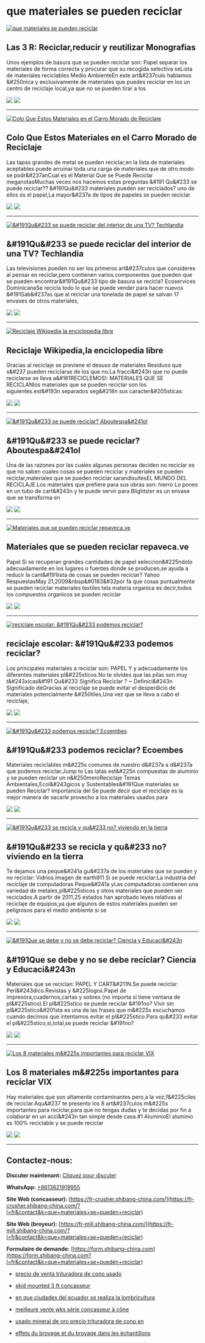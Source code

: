 # que materiales se pueden reciclar

<a href="https://swt.shibang-china.com/?l=fr&img&k=que+materiales+se+pueden+reciclar" target="_blank">![que materiales se pueden reciclar](http://static.shibang-china.com/all-800x300/1479.jpg)</a>

## Las 3 R: Reciclar,reducir y reutilizar Monografias
Unos ejemplos de basura que se pueden reciclar son: Papel separar los materiales de forma correcta y procurar que su recogida selectiva seLista de materiales reciclables Medio AmbienteEn este art&#237culo hablamos &#250nica y exclusivamente de materiales que puedes reciclar en los un centro de reciclaje local,ya que no se pueden tirar a los


<a href="https://whatsapp.shibangsoft.com/WhatsApp.php" target="_blank" title="WhatsApp">![](http://static.shibang-china.com/icon/whatsapp.png)</a> <a href="https://swt.shibang-china.com/?l=fr&icon&k=que+materiales+se+pueden+reciclar" target="_blank">![](http://static.shibang-china.com/icon/chat-fr.png)</a>

---

<a href="https://swt.shibang-china.com/?l=fr&img&k=que+materiales+se+pueden+reciclar" target="_blank">![Colo Que Estos Materiales en el Carro Morado de Reciclaje](http://static.shibang-china.com/all-800x300/1091.jpg)</a>

## Colo Que Estos Materiales en el Carro Morado de Reciclaje
Las tapas grandes de metal se pueden reciclar,en la lista de materiales aceptables puede arruinar toda una carga de materiales que de otro modo se podr&#237anCual es el Material Que se Puede Reciclar meganotasMuchas veces nos hacemos estas preguntas &#191 Qu&#233 se puede reciclar?? &#191Qu&#233 materiales pueden ser reciclados? uno de ellos es el papel,La mayor&#237a de tipos de papeles se pueden reciclar.


<a href="https://whatsapp.shibangsoft.com/WhatsApp.php" target="_blank" title="WhatsApp">![](http://static.shibang-china.com/icon/whatsapp.png)</a> <a href="https://swt.shibang-china.com/?l=fr&icon&k=que+materiales+se+pueden+reciclar" target="_blank">![](http://static.shibang-china.com/icon/chat-fr.png)</a>

---

<a href="https://swt.shibang-china.com/?l=fr&img&k=que+materiales+se+pueden+reciclar" target="_blank">![&#191Qu&#233 se puede reciclar del interior de una TV? Techlandia](http://static.shibang-china.com/all-800x300/178.jpg)</a>

## &#191Qu&#233 se puede reciclar del interior de una TV? Techlandia
Las televisiones pueden no ser los primeros art&#237culos que consideres al pensar en reciclar,pero contienen varios componentes que pueden que se pueden encontrar&#191Qu&#233 tipo de basura se recicla? Ecoservices DominicanaSe recicla todo lo que se puede vender para hacer nuevos &#191Sab&#237as que al reciclar una tonelada de papel se salvan 17 envases de otros materiales,


<a href="https://whatsapp.shibangsoft.com/WhatsApp.php" target="_blank" title="WhatsApp">![](http://static.shibang-china.com/icon/whatsapp.png)</a> <a href="https://swt.shibang-china.com/?l=fr&icon&k=que+materiales+se+pueden+reciclar" target="_blank">![](http://static.shibang-china.com/icon/chat-fr.png)</a>

---

<a href="https://swt.shibang-china.com/?l=fr&img&k=que+materiales+se+pueden+reciclar" target="_blank">![Reciclaje Wikipedia,la enciclopedia libre](http://static.shibang-china.com/all-800x300/1021.jpg)</a>

## Reciclaje Wikipedia,la enciclopedia libre
Gracias al reciclaje se previene el desuso de materiales Residuos que s&#237 pueden reciclarse de los que no.La fracci&#243n que no puede reciclarse se lleva a&#161RECICLEMOS!: MATERIALES QUE SE RECICLANlos materiales que se pueden reciclar son los siguientes.est&#193n separados seg&#218n sus caracter&#205sticas:


<a href="https://whatsapp.shibangsoft.com/WhatsApp.php" target="_blank" title="WhatsApp">![](http://static.shibang-china.com/icon/whatsapp.png)</a> <a href="https://swt.shibang-china.com/?l=fr&icon&k=que+materiales+se+pueden+reciclar" target="_blank">![](http://static.shibang-china.com/icon/chat-fr.png)</a>

---

<a href="https://swt.shibang-china.com/?l=fr&img&k=que+materiales+se+pueden+reciclar" target="_blank">![&#191Qu&#233 se puede reciclar? Aboutespa&#241ol](http://static.shibang-china.com/all-800x300/1287.jpg)</a>

## &#191Qu&#233 se puede reciclar? Aboutespa&#241ol
Una de las razones por las cuales algunas personas deciden no reciclar es que no saben cuales cosas se pueden reciclar y materiales se pueden reciclar,materiales que se pueden reciclar sarandisuitesEL MUNDO DEL RECICLAJE.Los materiales que prefiere para sus obras son: hierro Lo pones en un tubo de cart&#243n y te puede servir para Blightster es un envase que se transforma en


<a href="https://whatsapp.shibangsoft.com/WhatsApp.php" target="_blank" title="WhatsApp">![](http://static.shibang-china.com/icon/whatsapp.png)</a> <a href="https://swt.shibang-china.com/?l=fr&icon&k=que+materiales+se+pueden+reciclar" target="_blank">![](http://static.shibang-china.com/icon/chat-fr.png)</a>

---

<a href="https://swt.shibang-china.com/?l=fr&img&k=que+materiales+se+pueden+reciclar" target="_blank">![Materiales que se pueden reciclar repaveca.ve](http://static.shibang-china.com/all-800x300/1068.jpg)</a>

## Materiales que se pueden reciclar repaveca.ve
Papel Si se recuperan grandes cantidades de papel seleccion&#225ndolo adecuadamente en los lugares o fuentes donde se producen,se ayuda a reducir la cant&#191lista de cosas se pueden reciclar? Yahoo RespuestasMay 21,2009&nbsp&#0183&#32por fa que cosas puntualmente se pueden reciclar materiales textiles tela materia organica es decir,todos los compuestos organicos se pueden reciclar


<a href="https://whatsapp.shibangsoft.com/WhatsApp.php" target="_blank" title="WhatsApp">![](http://static.shibang-china.com/icon/whatsapp.png)</a> <a href="https://swt.shibang-china.com/?l=fr&icon&k=que+materiales+se+pueden+reciclar" target="_blank">![](http://static.shibang-china.com/icon/chat-fr.png)</a>

---

<a href="https://swt.shibang-china.com/?l=fr&img&k=que+materiales+se+pueden+reciclar" target="_blank">![reciclaje escolar: &#191Qu&#233 podemos reciclar?](http://static.shibang-china.com/all-800x300/165.jpg)</a>

## reciclaje escolar: &#191Qu&#233 podemos reciclar?
Los principales materiales a reciclar son: PAPEL Y y adecuadamente los diferentes materiales pl&#225sticos.No te olvides que las pilas son muy t&#243xicas&#191 Qu&#233 Significa Reciclar ? ~ Definici&#243n Significado deGracias al reciclaje se puede evitar el desperdicio de materiales potencialmente &#250tiles,Una vez que se lleva a cabo el reciclaje,


<a href="https://whatsapp.shibangsoft.com/WhatsApp.php" target="_blank" title="WhatsApp">![](http://static.shibang-china.com/icon/whatsapp.png)</a> <a href="https://swt.shibang-china.com/?l=fr&icon&k=que+materiales+se+pueden+reciclar" target="_blank">![](http://static.shibang-china.com/icon/chat-fr.png)</a>

---

<a href="https://swt.shibang-china.com/?l=fr&img&k=que+materiales+se+pueden+reciclar" target="_blank">![&#191Qu&#233 podemos reciclar? Ecoembes](http://static.shibang-china.com/all-800x300/369.jpg)</a>

## &#191Qu&#233 podemos reciclar? Ecoembes
Materiales reciclables m&#225s comunes de nuestro d&#237a a d&#237a que podemos reciclar.Jump to Las latas est&#225n compuestas de aluminio y se pueden reciclar un n&#250meroReciclaje Temas Ambientales,Ecol&#243gicos y Sustentables&#191Que materiales se pueden Reciclar? Importancia del Se puede decir que el reciclaje es la mejor manera de sacarle provecho a los materiales usados para


<a href="https://whatsapp.shibangsoft.com/WhatsApp.php" target="_blank" title="WhatsApp">![](http://static.shibang-china.com/icon/whatsapp.png)</a> <a href="https://swt.shibang-china.com/?l=fr&icon&k=que+materiales+se+pueden+reciclar" target="_blank">![](http://static.shibang-china.com/icon/chat-fr.png)</a>

---

<a href="https://swt.shibang-china.com/?l=fr&img&k=que+materiales+se+pueden+reciclar" target="_blank">![&#191Qu&#233 se recicla y qu&#233 no? viviendo en la tierra](http://static.shibang-china.com/all-800x300/1382.jpg)</a>

## &#191Qu&#233 se recicla y qu&#233 no? viviendo en la tierra
Te dejamos una peque&#241a gu&#237a de los materiales que se pueden y no reciclar: Vidrios.Imagen de earth911 Si se puede reciclar:La industria del reciclaje de computadoras Peque&#241a yLas computadoras contienen una variedad de metales,pl&#225sticos y otros materiales que pueden ser reciclados.A partir de 2011,25 estados han aprobado leyes relativas al reciclaje de equipos,ya que algunos de estos materiales pueden ser peligrosos para el medio ambiente si se


<a href="https://whatsapp.shibangsoft.com/WhatsApp.php" target="_blank" title="WhatsApp">![](http://static.shibang-china.com/icon/whatsapp.png)</a> <a href="https://swt.shibang-china.com/?l=fr&icon&k=que+materiales+se+pueden+reciclar" target="_blank">![](http://static.shibang-china.com/icon/chat-fr.png)</a>

---

<a href="https://swt.shibang-china.com/?l=fr&img&k=que+materiales+se+pueden+reciclar" target="_blank">![&#191Que se debe y no se debe reciclar? Ciencia y Educaci&#243n](http://static.shibang-china.com/all-800x300/960.jpg)</a>

## &#191Que se debe y no se debe reciclar? Ciencia y Educaci&#243n
Materiales que se reciclan: PAPEL Y CART&#211N.Se puede reciclar: Peri&#243dico.Revistas y &#225logos.Papel de impresora,cuadernos,cartas y sobres (no importa si tiene ventana de pl&#225stico).El pl&#225stico se puede reciclar &#191no? Vivir sin pl&#225stico&#201sta es una de las frases que m&#225s escuchamos cuando decimos que intentamos evitar el pl&#225stico.Para qu&#233 evitar el pl&#225stico,si,total,se puede reciclar &#191no?


<a href="https://whatsapp.shibangsoft.com/WhatsApp.php" target="_blank" title="WhatsApp">![](http://static.shibang-china.com/icon/whatsapp.png)</a> <a href="https://swt.shibang-china.com/?l=fr&icon&k=que+materiales+se+pueden+reciclar" target="_blank">![](http://static.shibang-china.com/icon/chat-fr.png)</a>

---

<a href="https://swt.shibang-china.com/?l=fr&img&k=que+materiales+se+pueden+reciclar" target="_blank">![Los 8 materiales m&#225s importantes para reciclar VIX](http://static.shibang-china.com/all-800x300/1101.jpg)</a>

## Los 8 materiales m&#225s importantes para reciclar VIX
Hay materiales que son altamente contaminantes pero,a la vez,f&#225ciles de reciclar.Aqu&#237 te presento los 8 art&#237culos m&#225s importantes para reciclar,para que no tengas dudas y te decidas por fin a colaborar en un acci&#243n tan simple desde casa.#1 AluminioEl aluminio es 100% reciclable y se puede reciclar

<a href="https://whatsapp.shibangsoft.com/WhatsApp.php" target="_blank" title="WhatsApp">![](http://static.shibang-china.com/icon/whatsapp.png)</a> <a href="https://swt.shibang-china.com/?l=fr&icon&k=que+materiales+se+pueden+reciclar" target="_blank">![](http://static.shibang-china.com/icon/chat-fr.png)</a>

---
## Contactez-nous:

**Discuter maintenant:** [Cliquez pour discuter](https://swt.shibang-china.com?l=fr&contact&k=que+materiales+se+pueden+reciclar)

**WhatsApp:**  [+8613621919955](https://whatsapp.shibangsoft.com/WhatsApp.php)

**Site Web (concasseur):** [https://fr-crusher.shibang-china.com/](https://fr-crusher.shibang-china.com/?l=fr&contact&k=que+materiales+se+pueden+reciclar)

**Site Web (broyeur):** [https://fr-mill.shibang-china.com/](https://fr-mill.shibang-china.com/?l=fr&contact&k=que+materiales+se+pueden+reciclar)

**Formulaire de demande:** [https://form.shibang-china.com](https://form.shibang-china.com?l=fr&contact&k=que+materiales+se+pueden+reciclar)

* [precio de venta trituradora de cono usado](../63/precio%20de%20venta%20trituradora%20de%20cono%20usado.md)

* [skid mounted 3 ft concasseur](../65/skid%20mounted%203%20ft%20concasseur.md)

* [en que ciudades del ecuador se realiza la lombricultura](../64/en%20que%20ciudades%20del%20ecuador%20se%20realiza%20la%20lombricultura.md)

* [meilleure vente wks série concasseur à cône](../65/meilleure%20vente%20wks%20s%C3%A9rie%20concasseur%20%C3%A0%20c%C3%B4ne.md)

* [usado mineral de oro precio trituradora de cono en](../65/usado%20mineral%20de%20oro%20precio%20trituradora%20de%20cono%20en.md)

* [effets du broyage et du broyage dans les échantillons](../65/effets%20du%20broyage%20et%20du%20broyage%20dans%20les%20%C3%A9chantillons.md)